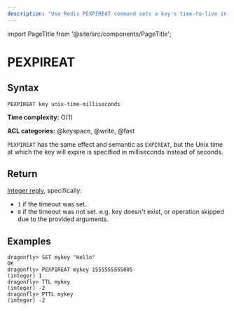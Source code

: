 ```yaml
---
description: "Use Redis PEXPIREAT command sets a key's time-to-live in UNIX time."
---
```


import PageTitle from '@site/src/components/PageTitle';

# PEXPIREAT

<PageTitle title="Redis PEXPIREAT Command (Documentation) | Dragonfly" />

## Syntax

    PEXPIREAT key unix-time-milliseconds

**Time complexity:** O(1)

**ACL categories:** @keyspace, @write, @fast

`PEXPIREAT` has the same effect and semantic as `EXPIREAT`, but the Unix time at
which the key will expire is specified in milliseconds instead of seconds.

## Return

[Integer reply](https://redis.io/docs/reference/protocol-spec/#integers), specifically:

- `1` if the timeout was set.
- `0` if the timeout was not set. e.g. key doesn't exist, or operation skipped due to the provided arguments.

## Examples

```shell
dragonfly> SET mykey "Hello"
OK
dragonfly> PEXPIREAT mykey 1555555555005
(integer) 1
dragonfly> TTL mykey
(integer) -2
dragonfly> PTTL mykey
(integer) -2
```
